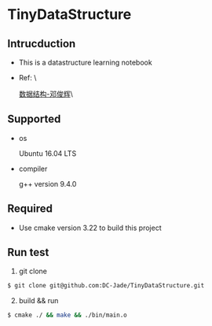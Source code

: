 # TinyDataStructure
## Intrucduction
- This is a datastructure learning notebook

- Ref: \

  [数据结构-邓俊辉](https://www.xuetangx.com/course/THU08091000384/1391601)\

## Supported

* os

  Ubuntu 16.04 LTS

* compiler

  g++ version 9.4.0

## Required

* Use cmake version 3.22 to build this project

## Run test

1. git clone
```bash
$ git clone git@github.com:DC-Jade/TinyDataStructure.git
```
2. build && run
```bash
$ cmake ./ && make && ./bin/main.o
```
